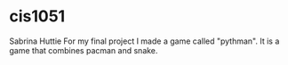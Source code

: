 # cis1051
Sabrina Huttie 
For my final project I made a game called "pythman". It is a game that combines pacman and snake. 


